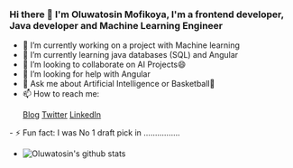 ### Hi there 👋 I'm Oluwatosin Mofikoya, I'm a frontend developer, Java developer and Machine Learning Engineer


- 🔭 I’m currently working on a project with Machine learning
- 🌱 I’m currently learning java databases (SQL) and Angular
- 👯 I’m looking to collaborate on AI Projects😄
- 🤔 I’m looking for help with Angular
- 💬 Ask me about Artificial Intelligence or Basketball🏀
- 📫 How to reach me: <p>
  <a href="https://tosinmofi.netlify.app">Blog</a>
  <a href="https://twitter.com/kijalosit">Twitter</a>
  <a href="https://www.linkedin.com/in/oluwatosin-mofikoya-439a1a179/">LinkedIn</a>
</p>
- ⚡ Fun fact: I was No 1 draft pick in ................

- ![Oluwatosin's github stats](https://github-readme-stats.vercel.app/api?username=oluwatosin-ctrl&show_icons=true&theme=radical)


<!--

- [![Top Langs](https://github-readme-stats.vercel.app/api/top-langs/?username=oluwatosin-ctrl&layout=compact)](https://github.com/oluwatosin-ctrl/github-readme-stats)
**oluwatosin-ctrl/oluwatosin-ctrl** is a ✨ _special_ ✨ repository because its `README.md` (this file) appears on your GitHub profile.

Here are some ideas to get you started:

- 🔭 I’m currently working on a project with tensorflow
- 🌱 I’m currently learning java databases (SQL)
- 👯 I’m looking to collaborate on AI Projects😄
- 🤔 I’m looking for help with 
- 💬 Ask me about Artificial Intelligence
- 📫 How to reach me: Twitter @kijalosit
- 😄 Pronouns: ...
- ⚡ Fun fact: 
-->

